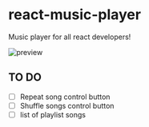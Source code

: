 # react-music-player
Music player for all react developers!

![preview](https://image.ibb.co/n5Neqp/nir_berko_music_player.png)

## TO DO ##
- [ ] Repeat song control button
- [ ] Shuffle songs control button
- [ ] list of playlist songs
